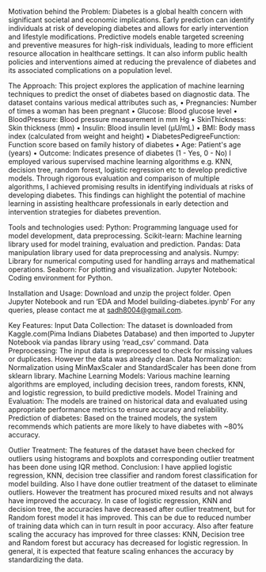 Motivation behind the Problem:
Diabetes is a global health concern with significant societal and economic implications. Early prediction can identify individuals at risk of developing diabetes and allows for early intervention and lifestyle modifications. Predictive models enable targeted screening and preventive measures for high-risk individuals, leading to more efficient resource allocation in healthcare settings.  It can also inform public health policies and interventions aimed at reducing the prevalence of diabetes and its associated complications on a population level. 

The Approach:
This project explores the application of machine learning techniques to predict the onset of diabetes based on diagnostic data. The dataset contains various medical attributes such as,
•	Pregnancies: Number of times a woman has been pregnant
•	Glucose: Blood glucose level
•	BloodPressure: Blood pressure measurement in mm Hg
•	SkinThickness: Skin thickness (mm)
•	Insulin: Blood insulin level (μU/mL)
•	BMI: Body mass index (calculated from weight and height)
•	DiabetesPedigreeFunction: Function score based on family history of diabetes
•	Age: Patient's age (years)
•	Outcome: Indicates presence of diabetes (1 - Yes, 0 - No)
I employed various supervised machine learning algorithms e.g. KNN, decision tree, random forest, logistic regression etc to develop predictive models. Through rigorous evaluation and comparison of multiple algorithms, I achieved promising results in identifying individuals at risks of developing diabetes. This findings can highlight the potential of machine learning in assisting healthcare professionals in early detection and intervention strategies for diabetes prevention.

Tools and technologies used:
Python: Programming language used for model development, data preprocessing.
Scikit-learn: Machine learning library used for model training, evaluation and prediction.
Pandas: Data manipulation library used for data preprocessing and analysis.
Numpy: Library for numerical computing used for handling arrays and mathematical operations.
Seaborn: For plotting and visualization.
Jupyter Notebook: Coding environment for Python.

Installation and Usage:
Download and unzip the project folder.
Open Jupyter Notebook and run ‘EDA and Model building-diabetes.ipynb’
For any queries, please contact me at sadh8004@gmail.com.

Key Features:
Input Data Collection: The dataset is downloaded from Kaggle.com(Pima Indians Diabetes Database) and then imported to Jupyter Notebook via pandas library using ‘read_csv’ command.
Data Preprocessing: The input data is preprocessed to check for missing values or duplicates. However the data was already clean.
Data Normalization: Normalization using MinMaxScaler and StandardScaler has been done from sklearn library.
Machine Learning Models: Various machine learning algorithms are employed, including decision trees, random forests, KNN, and logistic regression, to build predictive models.
Model Training and Evaluation: The models are trained on historical data and evaluated using appropriate performance metrics to ensure accuracy and reliability.
Prediction of diabetes: Based on the trained models, the system recommends which patients are more likely to have diabetes with ~80% accuracy.

Outlier Treatment: 
The features of the dataset have been checked for outliers using histograms and boxplots and corresponding outlier treatment has been done using IQR method.
Conclusion:
I have applied logistic regression, KNN, decision tree classifier and random forest classification for model building. Also I have done outlier treatment of the dataset to eliminate outliers. However the treatment has procured mixed results and not always have improved the accuracy. In case of logistic regression, KNN and decision tree, the accuracies have decreased after outlier treatment, but for Random forest model it has improved. This can be due to reduced number of training data which can in turn result in poor accuracy.
Also after feature scaling the accuracy has improved for three classes: KNN, Decision tree and Random forest but accuracy has decreased for logistic regression. In general, it is expected that feature scaling enhances the accuracy by standardizing the data.
